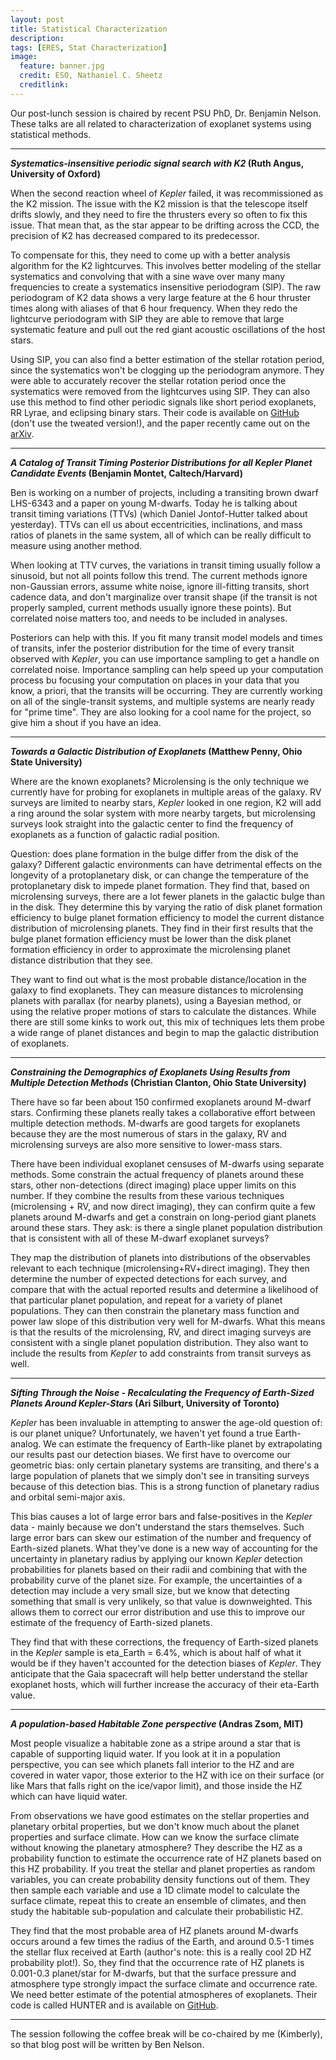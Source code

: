 ```yaml
---
layout: post
title: Statistical Characterization
description:
tags: [ERES, Stat Characterization]
image:
  feature: banner.jpg
  credit: ESO, Nathaniel C. Sheetz
  creditlink: 
---
```

Our post-lunch session is chaired by recent PSU PhD, Dr. Benjamin Nelson. These talks are all related to characterization of exoplanet systems using statistical methods.

---
***Systematics-insensitive periodic signal search with K2* (Ruth Angus, University of Oxford)**

When the second reaction wheel of *Kepler* failed, it was recommissioned as the K2 mission. The issue with the K2 mission is that the telescope itself drifts slowly, and they need to fire the thrusters every so often to fix this issue. That mean that, as the star appear to be drifting across the CCD, the precision of K2 has decreased compared to its predecessor.

To compensate for this, they need to come up with a better analysis algorithm for the K2 lightcurves. This involves better modeling of the stellar systematics and convolving that with a sine wave over many many frequencies to create a systematics insensitive periodogram (SIP). The raw periodogram of K2 data shows a very large feature at the 6 hour thruster times along with aliases of that 6 hour frequency. When they redo the lightcurve periodogram with SIP they are able to remove that large systematic feature and pull out the red giant acoustic oscillations of the host stars.

Using SIP, you can also find a better estimation of the stellar rotation period, since the systematics won't be clogging up the periodogram anymore. They were able to accurately recover the stellar rotation period once the systematics were removed from the lightcurves using SIP. They can also use this method to find other periodic signals like short period exoplanets, RR Lyrae, and eclipsing binary stars. Their code is available on [GitHub](https://github.com/RuthAngus/SIPK2) (don't use the tweated version!), and the paper recently came out on the [arXiv](http://arxiv.org/abs/1505.07105).


---
***A Catalog of Transit Timing Posterior Distributions for all Kepler Planet Candidate Events* (Benjamin Montet, Caltech/Harvard)**

Ben is working on a number of projects, including a transiting brown dwarf LHS-6343 and a paper on young M-dwarfs. Today he is talking about  transit timing variations (TTVs) (which Daniel Jontof-Hutter talked about yesterday). TTVs can ell us about eccentricities, inclinations, and mass ratios of planets in the same system, all of which can be really difficult to measure using another method.

When looking at TTV curves, the variations in transit timing usually follow a sinusoid, but not all points follow this trend. The current methods ignore non-Gaussian errors, assume white noise, ignore ill-fitting transits, short cadence data, and don't marginalize over transit shape (if the transit is not properly sampled, current methods usually ignore these points). But correlated noise matters too, and needs to be included in analyses.

Posteriors can help with this. If you fit many transit model models and times of transits, infer the posterior distribution for the time of every transit observed with *Kepler*, you can use importance sampling to get a handle on correlated noise. Importance sampling can help speed up your computation process bu focusing your computation on places in your data that you know, a priori, that the transits will be occurring. They are currently working on all of the single-transit systems, and multiple systems are nearly ready for "prime time". They are also looking for a cool name for the project, so give him a shout if you have an idea.


---
***Towards a Galactic Distribution of Exoplanets* (Matthew Penny, Ohio State University)**

Where are the known exoplanets? Microlensing is the only technique we currently have for probing for exoplanets in multiple areas of the galaxy. RV surveys are limited to nearby stars, *Kepler* looked in one region, K2 will add a ring around the solar system with more nearby targets, but microlensing surveys look straight into the galactic center to find the frequency of exoplanets as a function of galactic radial position.

Question: does plane formation in the bulge differ from the disk of the galaxy? Different galactic environments can have detrimental effects on the longevity of a protoplanetary disk, or can change the temperature of the protoplanetary disk to impede planet formation. They find that, based on microlensing surveys, there are a lot fewer planets in the galactic bulge than in the disk. They determine this by varying the ratio of disk planet formation efficiency to bulge planet formation efficiency to model the current distance distribution of microlensing planets. They find in their first results that the bulge planet formation efficiency must be lower than the disk planet formation efficiency in order to approximate the microlensing planet distance distribution that they see.

They want to find out what is the most probable distance/location in the galaxy to find exoplanets. They can measure distances to microlensing planets with parallax (for nearby planets), using a Bayesian method, or using the relative proper motions of stars to calculate the distances. While there are still some kinks to work out, this mix of techniques lets them probe a wide range of planet distances and begin to map the galactic distribution of exoplanets.



---
***Constraining the Demographics of Exoplanets Using Results from Multiple Detection Methods* (Christian Clanton, Ohio State University)**

There have so far been about 150 confirmed exoplanets around M-dwarf stars. Confirming these planets really takes a collaborative effort between multiple detection methods. M-dwarfs are good targets for exoplanets because they are the most numerous of stars in the galaxy, RV and microlensing surveys are also more sensitive to lower-mass stars.

There have been individual exoplanet censuses of M-dwarfs using separate methods. Some constrain the actual frequency of planets around these stars, other non-detections (direct imaging) place upper limits on this number. If they combine the results from these various techniques (microlensing + RV, and now direct imaging), they can confirm quite a few planets around M-dwarfs and get a constrain on long-period giant planets around these stars. They ask: is there a single planet population distribution that is consistent with all of these M-dwarf exoplanet surveys?

They map the distribution of planets into distributions of the observables relevant to each technique (microlensing+RV+direct imaging). They then determine the number of expected detections for each survey, and compare that with the actual reported results and determine a likelihood of that particular planet population, and repeat for a variety of planet populations. They can then constrain the planetary mass function and power law slope of this distribution very well for M-dwarfs. What this means is that the results of the microlensing, RV, and direct imaging surveys are consistent with a single planet population distribution. They also want to include the results from *Kepler* to add constraints from transit surveys as well.


---
***Sifting Through the Noise - Recalculating the Frequency of Earth-Sized Planets Around Kepler-Stars* (Ari Silburt, University of Toronto)**

*Kepler* has been invaluable in attempting to answer the age-old question of: is our planet unique? Unfortunately, we haven't yet found a true Earth-analog. We can estimate the frequency of Earth-like planet by extrapolating our results past our detection biases. We first have to overcome our geometric bias: only certain planetary systems are transiting, and there's a large population of planets that we simply don't see in transiting surveys because of this detection bias. This is a strong function of planetary radius and orbital semi-major axis. 

This bias causes a lot of large error bars and false-positives in the *Kepler* data - mainly because we don't understand the stars themselves. Such large error bars can skew our estimation of the number and frequency of Earth-sized planets. What they've done is a new way of accounting for the uncertainty in planetary radius by applying our known *Kepler* detection probabilities for planets based on their radii and combining that with the probability curve of the planet size. For example, the uncertainties of a detection may include a very small size, but we know that detecting something that small is very unlikely, so that value is downweighted. This allows them to correct our error distribution and use this to improve our estimate of the frequency of Earth-sized planets.

They find that with these corrections, the frequency of Earth-sized planets in the *Kepler* sample is eta_Earth = 6.4%, which is about half of what it would be if they haven't accounted for the detection biases of *Kepler*. They anticipate that the Gaia spacecraft will help better understand the stellar exoplanet hosts, which will further increase the accuracy of their eta-Earth value.



---
***A population-based Habitable Zone perspective* (Andras Zsom, MIT)**

Most people visualize a habitable zone as a stripe around a star that is capable of supporting liquid water. If you look at it in a population perspective, you can see which planets fall interior to the HZ and are covered in water vapor, those exterior to the HZ with ice on their surface (or like Mars that falls right on the ice/vapor limit), and those inside the HZ which can have liquid water.

From observations we have good estimates on the stellar properties and planetary orbital properties, but we don't know much about the planet properties and surface climate. How can we know the surface climate without knowing the planetary atmosphere?  They describe the HZ as a probability function to estimate the occurrence rate of HZ planets based on this HZ probability. If you treat the stellar and planet properties as random variables, you can create probability density functions out of them. They then sample each variable and use a 1D climate model to calculate the surface climate, repeat this to create an ensemble of climates, and then study the habitable sub-population and calculate their probabilistic HZ.

They find that the most probable area of HZ planets around M-dwarfs occurs around a few times the radius of the Earth, and around 0.5-1 times the stellar flux received at Earth (author's note: this is a really cool 2D HZ probability plot!). So, they find that the occurrence rate of HZ planets is 0.001-0.3 planet/star for M-dwarfs, but that the surface pressure and atmosphere type strongly impact the surface climate and occurrence rate. We need better estimate of the potential atmospheres of exoplanets. Their code is called HUNTER and is available on [GitHub](github.com/andraszsom/HUNTER).

---
The session following the coffee break will be co-chaired by me (Kimberly), so that blog post will be written by Ben Nelson.